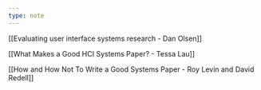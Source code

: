 ```yaml
---
type: note
---
```

[[Evaluating user interface systems research - Dan Olsen]]

[[What Makes a Good HCI Systems Paper? - Tessa Lau]]

[[How and How Not To Write a Good Systems Paper - Roy Levin and David Redell]]